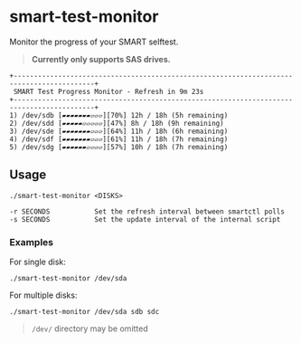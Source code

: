 # smart-test-monitor
Monitor the progress of your SMART selftest.


> **Currently only supports SAS drives.**


```
+------------------------------------------------------------------------------------------+
 SMART Test Progress Monitor - Refresh in 9m 23s
+------------------------------------------------------------------------------------------+
1) /dev/sdb [▰▰▰▰▰▰▰▱▱▱][70%] 12h / 18h (5h remaining)
2) /dev/sdd [▰▰▰▰▰▱▱▱▱▱][47%] 8h / 18h (9h remaining)
3) /dev/sde [▰▰▰▰▰▰▰▱▱▱][64%] 11h / 18h (6h remaining)
4) /dev/sdf [▰▰▰▰▰▰▰▱▱▱][61%] 11h / 18h (7h remaining)
5) /dev/sdg [▰▰▰▰▰▰▱▱▱▱][57%] 10h / 18h (7h remaining)
```

## Usage
```
./smart-test-monitor <DISKS>

-r SECONDS           Set the refresh interval between smartctl polls
-s SECONDS           Set the update interval of the internal script
```

### Examples
For single disk: 
```
./smart-test-monitor /dev/sda
```

For multiple disks:
```
./smart-test-monitor /dev/sda sdb sdc
```

> `/dev/` directory may be omitted







